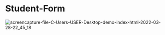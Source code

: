 # Student-Form
![screencapture-file-C-Users-USER-Desktop-demo-index-html-2022-03-28-22_45_18](https://user-images.githubusercontent.com/94840171/160453176-f525f3af-b5ef-4cdb-900a-021a941e01f2.png)
